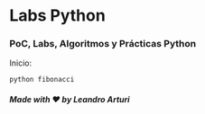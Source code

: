 <h1>
  Labs Python
</h1>

<h3>
PoC, Labs, Algoritmos y Prácticas Python
</h3>

Inicio: 
```
python fibonacci
```

##### Made with ❤️ by Leandro Arturi

